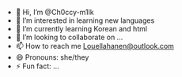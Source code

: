 - 👋 Hi, I’m @Ch0ccy-m1lk
- 👀 I’m interested in learning new languages
- 🌱 I’m currently learning Korean and html
- 💞️ I’m looking to collaborate on ...
- 📫 How to reach me Louellahanen@outlook.com 
- 😄 Pronouns: she/they
- ⚡ Fun fact: ...

<!---
Ch0ccy-m1lk/Ch0ccy-m1lk is a ✨ special ✨ repository because its `README.md` (this file) appears on your GitHub profile.
You can click the Preview link to take a look at your changes.
--->
